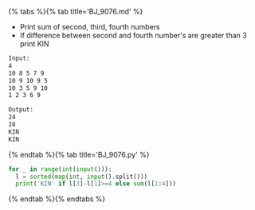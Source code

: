 {% tabs %}{% tab title='BJ_9076.md' %}

* Print sum of second, third, fourth numbers
* If difference between second and fourth number's are greater than 3 print KIN

```txt
Input:
4
10 8 5 7 9
10 9 10 9 5
10 3 5 9 10
1 2 3 6 9

Output:
24
28
KIN
KIN
```

{% endtab %}{% tab title='BJ_9076.py' %}

```py
for _ in range(int(input())):
  l = sorted(map(int, input().split()))
  print('KIN' if l[3]-l[1]>=4 else sum(l[1:4]))
```

{% endtab %}{% endtabs %}
